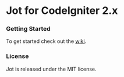 # Jot for CodeIgniter 2.x

### Getting Started
To get started check out the [wiki](https://github.com/tomkrush/Jot/wiki).

### License

Jot is released under the MIT license.